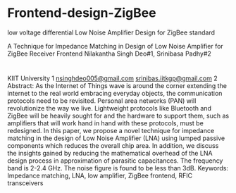 Frontend-design-ZigBee
======================

low voltage differential Low Noise Amplifier Design for ZigBee standard

A Technique for Impedance Matching in
Design of Low Noise Amplifier for ZigBee
Receiver Frontend
Nilakantha Singh Deo#1, Srinibasa Padhy#2
#
KIIT University
1
nsinghdeo005@gmail.com
srinibas.iitkgp@gmail.com
2
Abstract: As the Internet of Things wave is around the
corner extending the internet to the real world
embracing everyday objects, the communication
protocols need to be revisited. Personal area networks
(PAN) will revolutionize the way we live. Lightweight
protocols like Bluetooth and ZigBee will be heavily
sought for and the hardware to support them, such as
amplifiers that will work hand in hand with these
protocols, must be redesigned. In this paper, we propose
a novel technique for impedance matching in the design
of Low Noise Amplifier (LNA) using lumped passive
components which reduces the overall chip area. In
addition, we discuss the insights gained by reducing the
mathematical overhead of the LNA design process in
approximation of parasitic capacitances. The frequency
band is 2-2.4 GHz. The noise figure is found to be less
than 3dB.
Keywords: Impedance matching, LNA, low
amplifier, ZigBee frontend, RFIC transceivers
